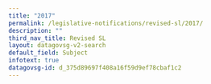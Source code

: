 ```yaml
---
title: "2017"
permalink: /legislative-notifications/revised-sl/2017/
description: ""
third_nav_title: Revised SL
layout: datagovsg-v2-search
default_field: Subject
infotext: true
datagovsg-id: d_375d89697f408a16f59d9ef78cbaf1c2
---
```

